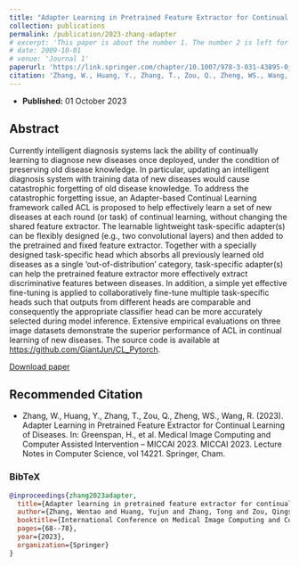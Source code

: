 ```yaml
---
title: "Adapter Learning in Pretrained Feature Extractor for Continual Learning of Diseases"
collection: publications
permalink: /publication/2023-zhang-adapter
# excerpt: 'This paper is about the number 1. The number 2 is left for future work.'
# date: 2009-10-01
# venue: 'Journal 1'
paperurl: 'https://link.springer.com/chapter/10.1007/978-3-031-43895-0_7'
citation: 'Zhang, W., Huang, Y., Zhang, T., Zou, Q., Zheng, WS., Wang, R. (2023). Adapter Learning in Pretrained Feature Extractor for Continual Learning of Diseases. In: Greenspan, H., et al. Medical Image Computing and Computer Assisted Intervention – MICCAI 2023. MICCAI 2023. Lecture Notes in Computer Science, vol 14221. Springer, Cham.'
---
```


- **Published:** 01 October 2023

## Abstract

Currently intelligent diagnosis systems lack the ability of continually learning to diagnose new diseases once deployed, under the condition of preserving old disease knowledge. In particular, updating an intelligent diagnosis system with training data of new diseases would cause catastrophic forgetting of old disease knowledge. To address the catastrophic forgetting issue, an Adapter-based Continual Learning framework called ACL is proposed to help effectively learn a set of new diseases at each round (or task) of continual learning, without changing the shared feature extractor. The learnable lightweight task-specific adapter(s) can be flexibly designed (e.g., two convolutional layers) and then added to the pretrained and fixed feature extractor. Together with a specially designed task-specific head which absorbs all previously learned old diseases as a single ‘out-of-distribution’ category, task-specific adapter(s) can help the pretrained feature extractor more effectively extract discriminative features between diseases. In addition, a simple yet effective fine-tuning is applied to collaboratively fine-tune multiple task-specific heads such that outputs from different heads are comparable and consequently the appropriate classifier head can be more accurately selected during model inference. Extensive empirical evaluations on three image datasets demonstrate the superior performance of ACL in continual learning of new diseases. The source code is available at https://github.com/GiantJun/CL_Pytorch.

[Download paper](https://link.springer.com/chapter/10.1007/978-3-031-43895-0_7)


## Recommended Citation

* Zhang, W., Huang, Y., Zhang, T., Zou, Q., Zheng, WS., Wang, R. (2023). Adapter Learning in Pretrained Feature Extractor for Continual Learning of Diseases. In: Greenspan, H., et al. Medical Image Computing and Computer Assisted Intervention – MICCAI 2023. MICCAI 2023. Lecture Notes in Computer Science, vol 14221. Springer, Cham.

### BibTeX
```bibtex
@inproceedings{zhang2023adapter,
  title={Adapter learning in pretrained feature extractor for continual learning of diseases},
  author={Zhang, Wentao and Huang, Yujun and Zhang, Tong and Zou, Qingsong and Zheng, Wei-Shi and Wang, Ruixuan},
  booktitle={International Conference on Medical Image Computing and Computer-Assisted Intervention},
  pages={68--78},
  year={2023},
  organization={Springer}
}
```